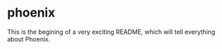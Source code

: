 # phoenix

This is the begining of a very exciting README, which will tell everything about Phoenix. 
